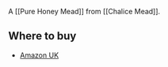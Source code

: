 A [[Pure Honey Mead]] from [[Chalice Mead]].

## Where to buy

- [Amazon UK](https://amzn.to/30AKVhM)


